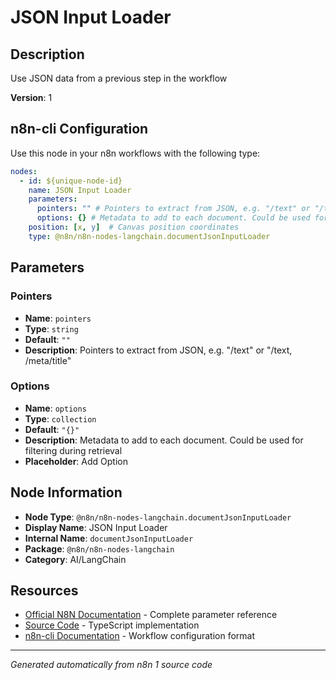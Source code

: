 # JSON Input Loader

## Description

Use JSON data from a previous step in the workflow

**Version**: 1

## n8n-cli Configuration

Use this node in your n8n workflows with the following type:

```yaml
nodes:
  - id: ${unique-node-id}
    name: JSON Input Loader
    parameters:
      pointers: "" # Pointers to extract from JSON, e.g. "/text" or "/text, /meta/title"
      options: {} # Metadata to add to each document. Could be used for filtering during retrieval
    position: [x, y]  # Canvas position coordinates
    type: @n8n/n8n-nodes-langchain.documentJsonInputLoader
```

## Parameters

### Pointers

- **Name**: `pointers`
- **Type**: `string`
- **Default**: `""`
- **Description**: Pointers to extract from JSON, e.g. "/text" or "/text, /meta/title"

### Options

- **Name**: `options`
- **Type**: `collection`
- **Default**: `"{}"`
- **Description**: Metadata to add to each document. Could be used for filtering during retrieval
- **Placeholder**: Add Option


## Node Information

- **Node Type**: `@n8n/n8n-nodes-langchain.documentJsonInputLoader`
- **Display Name**: JSON Input Loader
- **Internal Name**: `documentJsonInputLoader`
- **Package**: `@n8n/n8n-nodes-langchain`
- **Category**: AI/LangChain

## Resources

- [Official N8N Documentation](https://docs.n8n.io/integrations/builtin/cluster-nodes/root-nodes/n8n-nodes-langchain.documentjsoninputloader/) - Complete parameter reference
- [Source Code](https://github.com/n8n-io/n8n/blob/master/packages/@n8n/nodes-langchain/nodes/document_loaders/DocumentJSONInputLoader/DocumentJsonInputLoader.node.ts) - TypeScript implementation
- [n8n-cli Documentation](https://github.com/edenreich/n8n-cli) - Workflow configuration format

---
*Generated automatically from n8n 1 source code*
